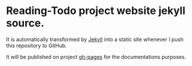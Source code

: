 # Reading-Todo project website jekyll source.

It is automatically transformed by [Jekyll](https://jekyllrb.com/) into a static site whenever I push this repository to GitHub.

It will be published on project [gh-pages](https://ammarnajjar.github.io/reading-todo) for the documentations purposes.
